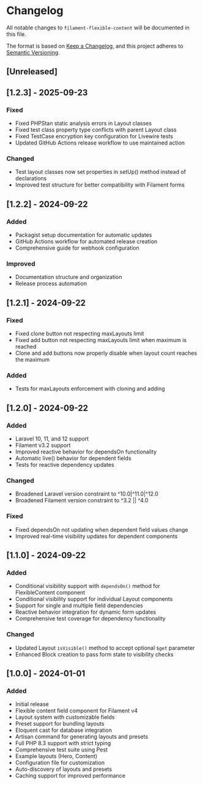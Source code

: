 # Changelog

All notable changes to `filament-flexible-content` will be documented in this file.

The format is based on [Keep a Changelog](https://keepachangelog.com/en/1.0.0/),
and this project adheres to [Semantic Versioning](https://semver.org/spec/v2.0.0.html).

## [Unreleased]

## [1.2.3] - 2025-09-23

### Fixed
- Fixed PHPStan static analysis errors in Layout classes
- Fixed test class property type conflicts with parent Layout class
- Fixed TestCase encryption key configuration for Livewire tests
- Updated GitHub Actions release workflow to use maintained action

### Changed
- Test layout classes now set properties in setUp() method instead of declarations
- Improved test structure for better compatibility with Filament forms

## [1.2.2] - 2024-09-22

### Added
- Packagist setup documentation for automatic updates
- GitHub Actions workflow for automated release creation
- Comprehensive guide for webhook configuration

### Improved
- Documentation structure and organization
- Release process automation

## [1.2.1] - 2024-09-22

### Fixed
- Fixed clone button not respecting maxLayouts limit
- Fixed add button not respecting maxLayouts limit when maximum is reached
- Clone and add buttons now properly disable when layout count reaches the maximum

### Added
- Tests for maxLayouts enforcement with cloning and adding

## [1.2.0] - 2024-09-22

### Added
- Laravel 10, 11, and 12 support
- Filament v3.2 support
- Improved reactive behavior for dependsOn functionality
- Automatic live() behavior for dependent fields
- Tests for reactive dependency updates

### Changed
- Broadened Laravel version constraint to ^10.0|^11.0|^12.0
- Broadened Filament version constraint to ^3.2 || ^4.0

### Fixed
- Fixed dependsOn not updating when dependent field values change
- Improved real-time visibility updates for dependent components

## [1.1.0] - 2024-09-22

### Added
- Conditional visibility support with `dependsOn()` method for FlexibleContent component
- Conditional visibility support for individual Layout components
- Support for single and multiple field dependencies
- Reactive behavior integration for dynamic form updates
- Comprehensive test coverage for dependency functionality

### Changed
- Updated Layout `isVisible()` method to accept optional `$get` parameter
- Enhanced Block creation to pass form state to visibility checks

## [1.0.0] - 2024-01-01

### Added
- Initial release
- Flexible content field component for Filament v4
- Layout system with customizable fields
- Preset support for bundling layouts
- Eloquent cast for database integration
- Artisan command for generating layouts and presets
- Full PHP 8.3 support with strict typing
- Comprehensive test suite using Pest
- Example layouts (Hero, Content)
- Configuration file for customization
- Auto-discovery of layouts and presets
- Caching support for improved performance